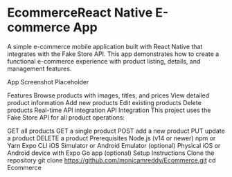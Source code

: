 # EcommerceReact Native E-commerce App
A simple e-commerce mobile application built with React Native that integrates with the Fake Store API. This app demonstrates how to create a functional e-commerce experience with product listing, details, and management features.

App Screenshot Placeholder

Features
Browse products with images, titles, and prices
View detailed product information
Add new products
Edit existing products
Delete products
Real-time API integration
API Integration
This project uses the Fake Store API for all product operations:

GET all products
GET a single product
POST add a new product
PUT update a product
DELETE a product
Prerequisites
Node.js (v14 or newer)
npm or Yarn
Expo CLI
iOS Simulator or Android Emulator (optional)
Physical iOS or Android device with Expo Go app (optional)
Setup Instructions
Clone the repository
git clone https://github.com/monicamreddy/Ecommerce.git
cd Ecommerce
